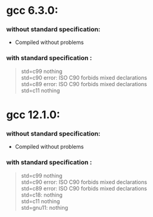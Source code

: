 # gcc 6.3.0: 
### without standard specification:
- Compiled without problems

### with standard specification :
> std=c99 nothing <br>
>std=c90 error: ISO C90 forbids mixed declarations<br>
>std=c89 error: ISO C90 forbids mixed declarations<br>
>std=c11 nothing

# gcc 12.1.0:
### without standard specification:
- Compiled without problems
### with standard specification :
> std=c99 nothing <br>
>std=c90 error: ISO C90 forbids mixed declarations  <br>
>std=c89 error: ISO C90 forbids mixed declarations<br>
>std=c18: nothing<br>
>std=c11 nothing<br>
>std=gnu11: nothing